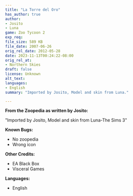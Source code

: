```yaml
---
title: "La Torre del Oro"
has_author: true
author: 
- Josito
- Luna
game: Zoo Tycoon 2
exp_req: 
file_size: 589 KB
file_date: 2007-06-26
orig_rel_date: 2012-05-28
date: 2023-11-13T00:24:22-08:00
orig_rel_at: 
- Northern Skies
draft: false
license: Unknown
alt_text: 
languages:
- English
summary: "Imported by Josito, Model and skin from Luna."

---
```

**From the Zoopedia as written by Josito:**

"Imported by Josito, Model and skin from Luna-The Sims 3"

**Known Bugs:**
- No zoopedia
- Wrong icon

**Other Credits:**
- EA Black Box
- Visceral Games

**Languages:**
- English